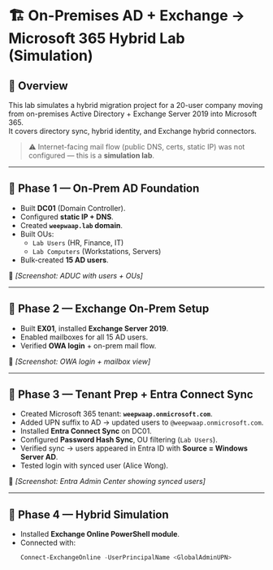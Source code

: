 

# 🏗️ On-Premises AD + Exchange → Microsoft 365 Hybrid Lab (Simulation)

## 📌 Overview
This lab simulates a hybrid migration project for a 20-user company moving from on-premises Active Directory + Exchange Server 2019 into Microsoft 365.  
It covers directory sync, hybrid identity, and Exchange hybrid connectors.  
> ⚠️ Internet-facing mail flow (public DNS, certs, static IP) was not configured — this is a **simulation lab**.

---

## 🔹 Phase 1 — On-Prem AD Foundation
- Built **DC01** (Domain Controller).
- Configured **static IP + DNS**.
- Created **`weepwaap.lab` domain**.
- Built OUs:
  - `Lab Users` (HR, Finance, IT)
  - `Lab Computers` (Workstations, Servers)
- Bulk-created **15 AD users**.

📸 *[Screenshot: ADUC with users + OUs]*

---

## 🔹 Phase 2 — Exchange On-Prem Setup
- Built **EX01**, installed **Exchange Server 2019**.
- Enabled mailboxes for all 15 AD users.
- Verified **OWA login** + on-prem mail flow.

📸 *[Screenshot: OWA login + mailbox view]*

---

## 🔹 Phase 3 — Tenant Prep + Entra Connect Sync
- Created Microsoft 365 tenant: **`weepwaap.onmicrosoft.com`**.
- Added UPN suffix to AD → updated users to `@weepwaap.onmicrosoft.com`.
- Installed **Entra Connect Sync** on DC01.
- Configured **Password Hash Sync**, OU filtering (`Lab Users`).
- Verified sync → users appeared in Entra ID with **Source = Windows Server AD**.
- Tested login with synced user (Alice Wong).

📸 *[Screenshot: Entra Admin Center showing synced users]*

---

## 🔹 Phase 4 — Hybrid Simulation
- Installed **Exchange Online PowerShell module**.
- Connected with:
  ```powershell
  Connect-ExchangeOnline -UserPrincipalName <GlobalAdminUPN>

